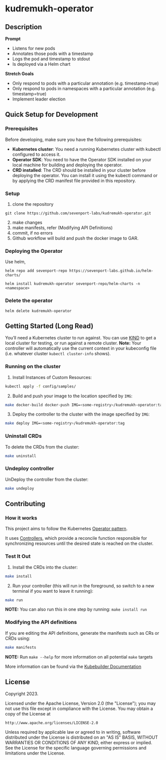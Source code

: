 # kudremukh-operator

## Description
**Prompt** 
-   Listens for new pods
-   Annotates those pods with a timestamp
-   Logs the pod and timestamp to stdout
-   Is deployed via a Helm chart

**Stretch Goals**
-   Only respond to pods with a particular annotation (e.g. timestamp=true)
-   Only respond to pods in namespaces with a particular annotation (e.g. timestamp=true)
-   Implement leader election


## Quick Setup for Development

### Prerequisites
Before developing, make sure you have the following prerequisites:

- **Kubernetes cluster**: You need a running Kubernetes cluster with kubectl configured to access it.
- **Operator SDK**: You need to have the Operator SDK installed on your local machine for building and deploying the operator.
- **CRD installed**: The CRD  should be installed in your cluster before deploying the operator. You can install it using the kubectl command or by applying the CRD manifest file provided in this repository.

### Setup
1. clone the repository 
```
git clone https://github.com/sevenport-labs/kudremukh-operator.git
```
2. make changes
3. make manifests, refer (Modifying API Definitions)
4. commit, if no errors
5. Github workflow will build and push the docker image to GAR.

### Deploying the Operator
Use helm,
```
helm repo add sevenport-repo https://sevenport-labs.github.io/helm-charts/

helm install kudremukh-operator sevenport-repo/helm-charts -n <namespace>
```


### Delete the operator

```
helm delete kudremukh-operator
```


## Getting Started (Long Read)
You’ll need a Kubernetes cluster to run against. You can use [KIND](https://sigs.k8s.io/kind) to get a local cluster for testing, or run against a remote cluster.
**Note:** Your controller will automatically use the current context in your kubeconfig file (i.e. whatever cluster `kubectl cluster-info` shows).

### Running on the cluster
1. Install Instances of Custom Resources:

```sh
kubectl apply -f config/samples/
```

2. Build and push your image to the location specified by `IMG`:

```sh
make docker-build docker-push IMG=<some-registry>/kudremukh-operator:tag
```

3. Deploy the controller to the cluster with the image specified by `IMG`:

```sh
make deploy IMG=<some-registry>/kudremukh-operator:tag
```

### Uninstall CRDs
To delete the CRDs from the cluster:

```sh
make uninstall
```

### Undeploy controller
UnDeploy the controller from the cluster:

```sh
make undeploy
```

## Contributing


### How it works
This project aims to follow the Kubernetes [Operator pattern](https://kubernetes.io/docs/concepts/extend-kubernetes/operator/).

It uses [Controllers](https://kubernetes.io/docs/concepts/architecture/controller/),
which provide a reconcile function responsible for synchronizing resources until the desired state is reached on the cluster.

### Test It Out
1. Install the CRDs into the cluster:

```sh
make install
```

2. Run your controller (this will run in the foreground, so switch to a new terminal if you want to leave it running):

```sh
make run
```

**NOTE:** You can also run this in one step by running: `make install run`

### Modifying the API definitions
If you are editing the API definitions, generate the manifests such as CRs or CRDs using:

```sh
make manifests
```

**NOTE:** Run `make --help` for more information on all potential `make` targets

More information can be found via the [Kubebuilder Documentation](https://book.kubebuilder.io/introduction.html)

## License

Copyright 2023.

Licensed under the Apache License, Version 2.0 (the "License");
you may not use this file except in compliance with the License.
You may obtain a copy of the License at

    http://www.apache.org/licenses/LICENSE-2.0

Unless required by applicable law or agreed to in writing, software
distributed under the License is distributed on an "AS IS" BASIS,
WITHOUT WARRANTIES OR CONDITIONS OF ANY KIND, either express or implied.
See the License for the specific language governing permissions and
limitations under the License.

